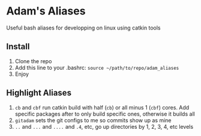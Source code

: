# Adam's Aliases
Useful bash aliases for developping on linux using catkin tools

## Install
1. Clone the repo
2. Add this line to your .bashrc: `source ~/path/to/repo/adam_aliases`
3. Enjoy

## Highlight Aliases
1. `cb` and `cbf` run catkin build with half (`cb`) or all minus 1 (`cbf`) cores. Add specific packages after to only build specific ones, otherwise it builds all
2. `gitadam` sets the git configs to me so commits show up as mine
3. `..` and `...` and `....` and `.4`, etc, go up directories by 1, 2, 3, 4, etc levels
